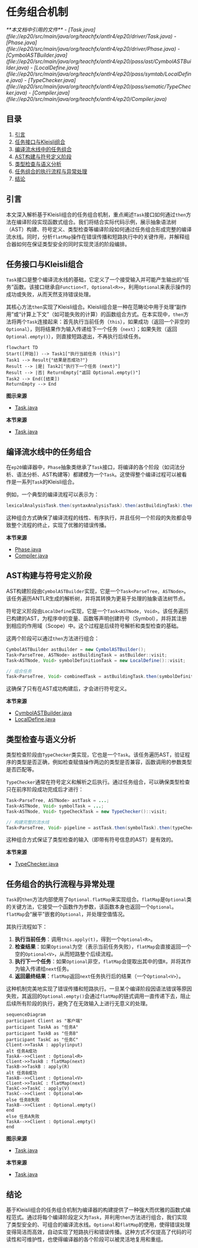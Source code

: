 # 任务组合机制

<cite>
**本文档中引用的文件**  
- [Task.java](file://ep20/src/main/java/org/teachfx/antlr4/ep20/driver/Task.java)
- [Phase.java](file://ep20/src/main/java/org/teachfx/antlr4/ep20/driver/Phase.java)
- [CymbolASTBuilder.java](file://ep20/src/main/java/org/teachfx/antlr4/ep20/pass/ast/CymbolASTBuilder.java)
- [LocalDefine.java](file://ep20/src/main/java/org/teachfx/antlr4/ep20/pass/symtab/LocalDefine.java)
- [TypeChecker.java](file://ep20/src/main/java/org/teachfx/antlr4/ep20/pass/sematic/TypeChecker.java)
- [Compiler.java](file://ep20/src/main/java/org/teachfx/antlr4/ep20/Compiler.java)
</cite>

## 目录
1. [引言](#引言)
2. [任务接口与Kleisli组合](#任务接口与kleisli组合)
3. [编译流水线中的任务组合](#编译流水线中的任务组合)
4. [AST构建与符号定义阶段](#ast构建与符号定义阶段)
5. [类型检查与语义分析](#类型检查与语义分析)
6. [任务组合的执行流程与异常处理](#任务组合的执行流程与异常处理)
7. [结论](#结论)

## 引言
本文深入解析基于Kleisli组合的任务组合机制，重点阐述`Task`接口如何通过`then`方法在编译阶段实现函数式组合。我们将结合实际代码示例，展示抽象语法树（AST）构建、符号定义、类型检查等编译阶段如何通过任务组合形成完整的编译流水线。同时，分析`flatMap`操作在错误传播和短路执行中的关键作用，并解释组合器如何在保证类型安全的同时实现灵活的阶段编排。

## 任务接口与Kleisli组合

`Task`接口是整个编译流水线的基础，它定义了一个接受输入并可能产生输出的“任务”函数。该接口继承自`Function<T, Optional<R>>`，利用`Optional`来表示操作的成功或失败，从而天然支持错误处理。

其核心方法`then`实现了Kleisli组合。Kleisli组合是一种在范畴论中用于处理“副作用”或“计算上下文”（如可能失败的计算）的函数组合方式。在本实现中，`then`方法将两个`Task`连接起来：首先执行当前任务（`this`），如果成功（返回一个非空的`Optional`），则将结果作为输入传递给下一个任务（`next`）；如果失败（返回`Optional.empty()`），则直接短路退出，不再执行后续任务。

```mermaid
flowchart TD
Start([开始]) --> Task1["执行当前任务 (this)"]
Task1 --> Result{"结果是否成功?"}
Result --> |是| Task2["执行下一个任务 (next)"]
Result --> |否| ReturnEmpty["返回 Optional.empty()"]
Task2 --> End([结束])
ReturnEmpty --> End
```

**图示来源**
- [Task.java](file://ep20/src/main/java/org/teachfx/antlr4/ep20/driver/Task.java#L8-L21)

**本节来源**
- [Task.java](file://ep20/src/main/java/org/teachfx/antlr4/ep20/driver/Task.java#L8-L21)

## 编译流水线中的任务组合

在`ep20`编译器中，`Phase`抽象类继承了`Task`接口，将编译的各个阶段（如词法分析、语法分析、AST构建等）都建模为一个`Task`。这使得整个编译过程可以被看作是一系列`Task`的Kleisli组合。

例如，一个典型的编译流程可以表示为：
```java
lexicalAnalysisTask.then(syntaxAnalysisTask).then(astBuildingTask).then(symbolResolutionTask).then(typeCheckingTask)
```
这种组合方式确保了编译流程的线性、有序执行，并且任何一个阶段的失败都会导致整个流程的终止，实现了优雅的错误传播。

**本节来源**
- [Phase.java](file://ep20/src/main/java/org/teachfx/antlr4/ep20/driver/Phase.java#L1-L28)
- [Compiler.java](file://ep20/src/main/java/org/teachfx/antlr4/ep20/Compiler.java#L0-L161)

## AST构建与符号定义阶段

AST构建阶段由`CymbolASTBuilder`实现，它是一个`Task<ParseTree, ASTNode>`。该任务遍历ANTLR生成的解析树，并将其转换为更易于处理的抽象语法树节点。

符号定义阶段由`LocalDefine`实现，它是一个`Task<ASTNode, Void>`。该任务遍历已构建的AST，为程序中的变量、函数等声明创建符号（Symbol），并将其注册到相应的作用域（Scope）中。这个过程是后续符号解析和类型检查的基础。

这两个阶段可以通过`then`方法进行组合：
```java
CymbolASTBuilder astBuilder = new CymbolASTBuilder();
Task<ParseTree, ASTNode> astBuildingTask = astBuilder::visit;
Task<ASTNode, Void> symbolDefinitionTask = new LocalDefine()::visit;

// 组合任务
Task<ParseTree, Void> combinedTask = astBuildingTask.then(symbolDefinitionTask);
```
这确保了只有在AST成功构建后，才会进行符号定义。

**本节来源**
- [CymbolASTBuilder.java](file://ep20/src/main/java/org/teachfx/antlr4/ep20/pass/ast/CymbolASTBuilder.java#L0-L318)
- [LocalDefine.java](file://ep20/src/main/java/org/teachfx/antlr4/ep20/pass/symtab/LocalDefine.java#L0-L170)

## 类型检查与语义分析

类型检查阶段由`TypeChecker`类实现，它也是一个`Task`。该任务遍历AST，验证程序的类型是否正确，例如检查赋值操作两边的类型是否兼容，函数调用的参数类型是否匹配等。

`TypeChecker`通常在符号定义和解析之后执行。通过任务组合，可以确保类型检查只在前序阶段成功完成后才进行：
```java
Task<ParseTree, ASTNode> astTask = ...;
Task<ASTNode, Void> symbolTask = ...;
Task<ASTNode, Void> typeCheckTask = new TypeChecker()::visit;

// 构建完整的流水线
Task<ParseTree, Void> pipeline = astTask.then(symbolTask).then(typeCheckTask);
```
这种组合方式保证了类型检查的输入（即带有符号信息的AST）是有效的。

**本节来源**
- [TypeChecker.java](file://ep20/src/main/java/org/teachfx/antlr4/ep20/pass/sematic/TypeChecker.java#L0-L105)

## 任务组合的执行流程与异常处理

`Task`的`then`方法内部使用了`Optional.flatMap`来实现组合。`flatMap`是`Optional`类的关键方法，它接受一个函数作为参数，该函数本身也返回一个`Optional`。`flatMap`会“展平”嵌套的`Optional`，并处理空值情况。

其执行流程如下：
1.  **执行当前任务**：调用`this.apply(t)`，得到一个`Optional<R>`。
2.  **检查结果**：如果`Optional`为空（表示当前任务失败），`flatMap`会直接返回一个空的`Optional<V>`，从而短路整个后续流程。
3.  **执行下一个任务**：如果`Optional`非空，`flatMap`会提取出其中的值`R`，并将其作为输入传递给`next`任务。
4.  **返回最终结果**：`flatMap`返回`next`任务执行后的结果（一个`Optional<V>`）。

这种机制完美地实现了错误传播和短路执行。一旦某个编译阶段因语法错误等原因失败，其返回的`Optional.empty()`会通过`flatMap`的链式调用一直传递下去，阻止后续所有阶段的执行，避免了在无效输入上进行无意义的处理。

```mermaid
sequenceDiagram
participant Client as "客户端"
participant TaskA as "任务A"
participant TaskB as "任务B"
participant TaskC as "任务C"
Client->>TaskA : apply(input)
alt 任务A成功
TaskA-->>Client : Optional<R>
Client->>TaskB : flatMap(next)
TaskB->>TaskB : apply(R)
alt 任务B成功
TaskB-->>Client : Optional<V>
Client->>TaskC : flatMap(next)
TaskC->>TaskC : apply(V)
TaskC-->>Client : Optional<W>
else 任务B失败
TaskB-->>Client : Optional.empty()
end
else 任务A失败
TaskA-->>Client : Optional.empty()
end
```

**图示来源**
- [Task.java](file://ep20/src/main/java/org/teachfx/antlr4/ep20/driver/Task.java#L8-L21)

**本节来源**
- [Task.java](file://ep20/src/main/java/org/teachfx/antlr4/ep20/driver/Task.java#L8-L21)

## 结论
基于Kleisli组合的任务组合机制为编译器的构建提供了一种强大而优雅的函数式编程范式。通过将每个编译阶段定义为`Task`，并利用`then`方法进行组合，我们实现了类型安全的、可组合的编译流水线。`Optional`和`flatMap`的使用，使得错误处理变得简洁而高效，自动实现了短路执行和错误传播。这种方式不仅提高了代码的可读性和可维护性，也使得编译器的各个阶段可以被灵活地复用和重组。
